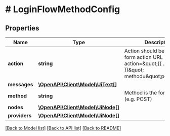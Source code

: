 # # LoginFlowMethodConfig

## Properties

Name | Type | Description | Notes
------------ | ------------- | ------------- | -------------
**action** | **string** | Action should be used as the form action URL &#x60;&lt;form action&#x3D;\&quot;{{ .Action }}\&quot; method&#x3D;\&quot;post\&quot;&gt;&#x60;. |
**messages** | [**\OpenAPI\Client\Model\UiText[]**](UiText.md) |  | [optional]
**method** | **string** | Method is the form method (e.g. POST) |
**nodes** | [**\OpenAPI\Client\Model\UiNode[]**](UiNode.md) |  |
**providers** | [**\OpenAPI\Client\Model\UiNode[]**](UiNode.md) |  | [optional]

[[Back to Model list]](../../README.md#models) [[Back to API list]](../../README.md#endpoints) [[Back to README]](../../README.md)
